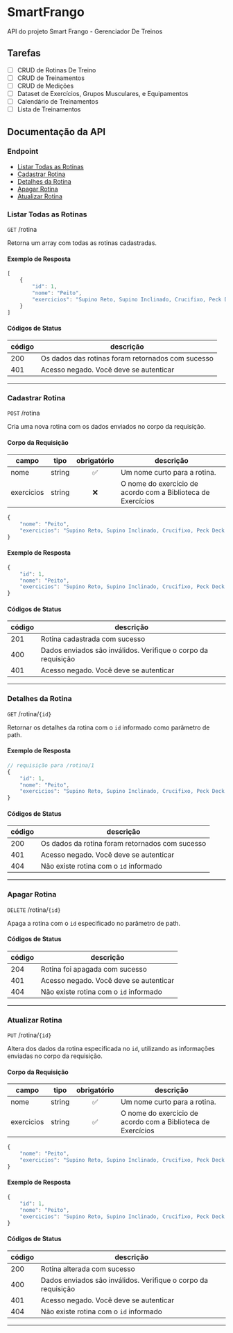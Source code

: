 # SmartFrango
API do projeto Smart Frango - Gerenciador De Treinos

## Tarefas

- [ ]  CRUD de Rotinas De Treino
- [ ]  CRUD de Treinamentos
- [ ]  CRUD de Medições
- [ ]  Dataset de Exercícios, Grupos Musculares, e Equipamentos
- [ ]  Calendário de Treinamentos
- [ ]  Lista de Treinamentos

## Documentação da API

### Endpoint
- [Listar Todas as Rotinas](#listar-todas-as-rotinas)
- [Cadastrar Rotina](#cadastrar-rotina)
- [Detalhes da Rotina](#detalhes-da-rotina)
- [Apagar Rotina](#apagar-rotina)
- [Atualizar Rotina](#atualizar-rotina)

### Listar Todas as Rotinas

`GET` /rotina

Retorna um array com todas as rotinas cadastradas.

#### Exemplo de Resposta

```js
[
    {
        "id": 1,
        "nome": "Peito",
        "exercicios": "Supino Reto, Supino Inclinado, Crucifixo, Peck Deck Fly."
    }
]
```

#### Códigos de Status

|código|descrição|
|------|---------|
|200|Os dados das rotinas foram retornados com sucesso
|401|Acesso negado. Você deve se autenticar

---

### Cadastrar Rotina

`POST` /rotina

Cria uma nova rotina com os dados enviados no corpo da requisição.

#### Corpo da Requisição

|campo|tipo|obrigatório|descrição|
|-----|----|:-----------:|---------|
|nome|string|✅|Um nome curto para a rotina.
|exercicios|string|❌|O nome do exercício de acordo com a Biblioteca de Exercícios

```js
{
    "nome": "Peito",
    "exercicios": "Supino Reto, Supino Inclinado, Crucifixo, Peck Deck Fly."
}
```

#### Exemplo de Resposta

```js
{
    "id": 1,
    "nome": "Peito",
    "exercicios": "Supino Reto, Supino Inclinado, Crucifixo, Peck Deck Fly."
}
```

#### Códigos de Status

|código|descrição|
|------|---------|
|201|Rotina cadastrada com sucesso
|400|Dados enviados são inválidos. Verifique o corpo da requisição
|401|Acesso negado. Você deve se autenticar

---

### Detalhes da Rotina

`GET` /rotina/`{id}`

Retornar os detalhes da rotina com o `id` informado como parâmetro de path.

#### Exemplo de Resposta

```js
// requisição para /rotina/1
{
    "id": 1,
    "nome": "Peito",
    "exercicios": "Supino Reto, Supino Inclinado, Crucifixo, Peck Deck Fly."
}
```

#### Códigos de Status

|código|descrição|
|------|---------|
|200|Os dados da rotina foram retornados com sucesso
|401|Acesso negado. Você deve se autenticar
|404|Não existe rotina com o `id` informado

---

### Apagar Rotina

`DELETE` /rotina/`{id}`

Apaga a rotina com o `id` especificado no parâmetro de path.

#### Códigos de Status

|código|descrição|
|------|---------|
|204|Rotina foi apagada com sucesso
|401|Acesso negado. Você deve se autenticar
|404|Não existe rotina com o `id` informado

---

### Atualizar Rotina

`PUT` /rotina/`{id}`

Altera dos dados da rotina especificada no `id`, utilizando as informações enviadas no corpo da requisição.

#### Corpo da Requisição

|campo|tipo|obrigatório|descrição|
|-----|----|:-----------:|---------|
|nome|string|✅|Um nome curto para a rotina.
|exercicios|string|✅|O nome do exercício de acordo com a Biblioteca de Exercícios
```js
{
    "nome": "Peito",
    "exercicios": "Supino Reto, Supino Inclinado, Crucifixo, Peck Deck Fly."
}
```
#### Exemplo de Resposta

```js
{
    "id": 1,
    "nome": "Peito",
    "exercicios": "Supino Reto, Supino Inclinado, Crucifixo, Peck Deck Fly."
}
```

#### Códigos de Status

|código|descrição|
|------|---------|
|200|Rotina alterada com sucesso
|400|Dados enviados são inválidos. Verifique o corpo da requisição
|401|Acesso negado. Você deve se autenticar
|404|Não existe rotina com o `id` informado

---
